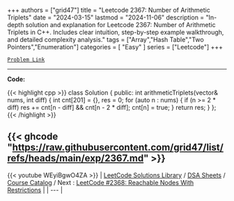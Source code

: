 
+++
authors = ["grid47"]
title = "Leetcode 2367: Number of Arithmetic Triplets"
date = "2024-03-15"
lastmod = "2024-11-06"
description = "In-depth solution and explanation for Leetcode 2367: Number of Arithmetic Triplets in C++. Includes clear intuition, step-by-step example walkthrough, and detailed complexity analysis."
tags = ["Array","Hash Table","Two Pointers","Enumeration"]
categories = [
    "Easy"
]
series = ["Leetcode"]
+++



[`Problem Link`](https://leetcode.com/problems/number-of-arithmetic-triplets/description/)

---
**Code:**

{{< highlight cpp >}}
class Solution {
public:
    int arithmeticTriplets(vector<int>& nums, int diff) {
    int cnt[201] = {}, res = 0;
    for (auto n : nums) {
        if (n >= 2 * diff)
            res += cnt[n - diff] && cnt[n - 2 * diff];
        cnt[n] = true;
    }
    return res;
  }
};
{{< /highlight >}}

{{< ghcode "https://raw.githubusercontent.com/grid47/list/refs/heads/main/exp/2367.md" >}}
---
{{< youtube WEyiBgwO4ZA >}}
| [LeetCode Solutions Library](https://grid47.xyz/leetcode/) / [DSA Sheets](https://grid47.xyz/sheets/) / [Course Catalog](https://grid47.xyz/courses/) / Next : [LeetCode #2368: Reachable Nodes With Restrictions](https://grid47.xyz/leetcode/solution-2368-reachable-nodes-with-restrictions/) |
| --- |
